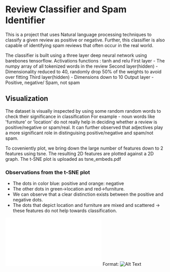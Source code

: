 # Review Classifier and Spam Identifier 

This is a project that uses Natural language processing techniques to classify a given review as positive or negative. Further, this classifier is also capable of identifying spam reviews that often occur in the real world. 

The classifier is built using a three layer deep neural network using barebones tensorflow. 
Activations functions : tanh and relu 
First layer - The numpy array of all tokenized words in the review 
Second layer(hidden) - Dimensionality reduced to 40, randomly drop 50% of the weights to avoid over fitting 
Third layer(hidden) - Dimensions down to 10 
Output layer - Positive, negative/ Spam, not spam 

## Visualization 
The dataset is visually inspected by using some random random words to check their significance in classification 
For example - noun words like 'furniture' or 'location' do not really help in deciding whether a review is positive/negative or spam/real. It can further observed that adjectives play a more significant role in distinguising positive/negative and spam/not spam. 

To coveniently plot, we bring down the large number of features down to 2 features using tsne. 
The resulting 2D features are plotted against a 2D graph. The t-SNE plot is uploaded as tsne_embeds.pdf 

### Observations from the t-SNE plot
- The dots in color blue: positive and orange:  negative
- The other dots in green->location and red->furniture. 
- We can observe that a clear distinction exists between the positive and negative dots. 
- The dots that depict location and furniture are mixed and scattered -> these features do not help towards classification. 

![GitHub Logo](/tsne_embeds.pdf)
Format: ![Alt Text](url)
